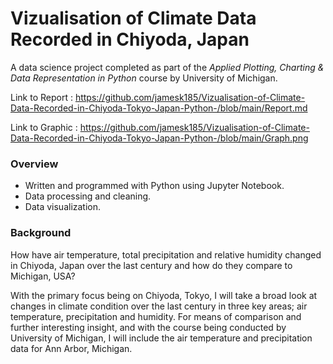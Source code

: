 # Vizualisation of Climate Data Recorded in Chiyoda, Japan

A data science project completed as part of the *Applied Plotting, Charting & Data Representation in Python* course by University of Michigan.

Link to Report : https://github.com/jamesk185/Vizualisation-of-Climate-Data-Recorded-in-Chiyoda-Tokyo-Japan-Python-/blob/main/Report.md

Link to Graphic : https://github.com/jamesk185/Vizualisation-of-Climate-Data-Recorded-in-Chiyoda-Tokyo-Japan-Python-/blob/main/Graph.png

### Overview

- Written and programmed with Python using Jupyter Notebook.
- Data processing and cleaning.
- Data visualization.

### Background

How have air temperature, total precipitation and relative humidity changed in Chiyoda, Japan over the last century and how do they compare to Michigan, USA?

With the primary focus being on Chiyoda, Tokyo, I will take a broad look at changes in climate condition over the last century in three key areas; air temperature, precipitation and humidity. For means of comparison and further interesting insight, and with the course being conducted by University of Michigan, I will include the air temperature and precipitation data for Ann Arbor, Michigan.
